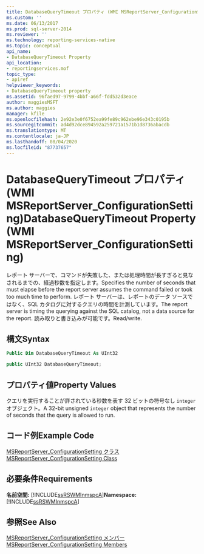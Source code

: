 ```yaml
---
title: DatabaseQueryTimeout プロパティ (WMI MSReportServer_ConfigurationSetting) | Microsoft Docs
ms.custom: ''
ms.date: 06/13/2017
ms.prod: sql-server-2014
ms.reviewer: ''
ms.technology: reporting-services-native
ms.topic: conceptual
api_name:
- DatabaseQueryTimeout Property
api_location:
- reportingservices.mof
topic_type:
- apiref
helpviewer_keywords:
- DatabaseQueryTimeout property
ms.assetid: 96faed97-9799-4bbf-a66f-fdd532d3eace
author: maggiesMSFT
ms.author: maggies
manager: kfile
ms.openlocfilehash: 2e92e3e0f6752ea99fe89c962ebe96e343c0195b
ms.sourcegitcommit: ad4d92dce894592a259721a1571b1d8736abacdb
ms.translationtype: MT
ms.contentlocale: ja-JP
ms.lasthandoff: 08/04/2020
ms.locfileid: "87737657"
---
```

# <a name="databasequerytimeout-property-wmi-msreportserver_configurationsetting"></a><span data-ttu-id="d441e-102">DatabaseQueryTimeout プロパティ (WMI MSReportServer_ConfigurationSetting)</span><span class="sxs-lookup"><span data-stu-id="d441e-102">DatabaseQueryTimeout Property (WMI MSReportServer_ConfigurationSetting)</span></span>
  <span data-ttu-id="d441e-103">レポート サーバーで、コマンドが失敗した、または処理時間が長すぎると見なされるまでの、経過秒数を指定します。</span><span class="sxs-lookup"><span data-stu-id="d441e-103">Specifies the number of seconds that must elapse before the report server assumes the command failed or took too much time to perform.</span></span> <span data-ttu-id="d441e-104">レポート サーバーは、レポートのデータ ソースではなく、SQL カタログに対するクエリの時間を計測しています。</span><span class="sxs-lookup"><span data-stu-id="d441e-104">The report server is timing the querying against the SQL catalog, not a data source for the report.</span></span> <span data-ttu-id="d441e-105">読み取りと書き込みが可能です。</span><span class="sxs-lookup"><span data-stu-id="d441e-105">Read/write.</span></span>  
  
## <a name="syntax"></a><span data-ttu-id="d441e-106">構文</span><span class="sxs-lookup"><span data-stu-id="d441e-106">Syntax</span></span>  
  
```vb  
Public Dim DatabaseQueryTimeout As UInt32  
```  
  
```csharp  
public UInt32 DatabaseQueryTimeout;  
```  
  
## <a name="property-values"></a><span data-ttu-id="d441e-107">プロパティ値</span><span class="sxs-lookup"><span data-stu-id="d441e-107">Property Values</span></span>  
 <span data-ttu-id="d441e-108">クエリを実行することが許されている秒数を表す 32 ビットの符号なし `integer` オブジェクト。</span><span class="sxs-lookup"><span data-stu-id="d441e-108">A 32-bit unsigned `integer` object that represents the number of seconds that the query is allowed to run.</span></span>  
  
## <a name="example-code"></a><span data-ttu-id="d441e-109">コード例</span><span class="sxs-lookup"><span data-stu-id="d441e-109">Example Code</span></span>  
 [<span data-ttu-id="d441e-110">MSReportServer_ConfigurationSetting クラス</span><span class="sxs-lookup"><span data-stu-id="d441e-110">MSReportServer_ConfigurationSetting Class</span></span>](msreportserver-configurationsetting-class.md)  
  
## <a name="requirements"></a><span data-ttu-id="d441e-111">必要条件</span><span class="sxs-lookup"><span data-stu-id="d441e-111">Requirements</span></span>  
 <span data-ttu-id="d441e-112">**名前空間:** [!INCLUDE[ssRSWMInmspcA](../../includes/ssrswminmspca-md.md)]</span><span class="sxs-lookup"><span data-stu-id="d441e-112">**Namespace:** [!INCLUDE[ssRSWMInmspcA](../../includes/ssrswminmspca-md.md)]</span></span>  
  
## <a name="see-also"></a><span data-ttu-id="d441e-113">参照</span><span class="sxs-lookup"><span data-stu-id="d441e-113">See Also</span></span>  
 [<span data-ttu-id="d441e-114">MSReportServer_ConfigurationSetting メンバー</span><span class="sxs-lookup"><span data-stu-id="d441e-114">MSReportServer_ConfigurationSetting Members</span></span>](msreportserver-configurationsetting-members.md)  
  
  
